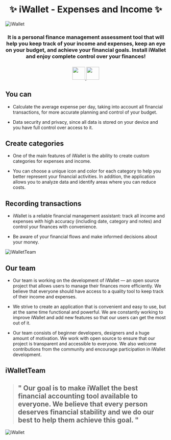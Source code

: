 <h1 align="center">✨ iWallet - Expenses and Income ✨</h1>

![iWallet](https://github.com/idevnva/iWallet/assets/127990298/5f509056-3207-4b3e-8995-4be1347d28c6)

<h3 align="center">
It is a personal finance management assessment tool that will help you keep track of your income and expenses, keep an eye on your budget, and achieve your financial goals. Install iWallet and enjoy complete control over your finances!
</h3>
  
<h3 align="center">
<p float="left">
  <a href="https://apps.apple.com/us/app/iwallet-expenses-and-income/id6447585809">
    <img src="https://img.shields.io/badge/App Store-0D96F6?style=flat" height="40">
  </a>
  <a href="https://idevnva.com/iwallet">
    <img src="https://img.shields.io/badge/Web site-782FEF?style=flat" height="40">
  </a>
</p>
</h3>

## You can
* Calculate the average expense per day, taking into account all financial transactions, for more accurate planning and control of your budget.

* Data security and privacy, since all data is stored on your device and you have full control over access to it.

## Create categories
* One of the main features of iWallet is the ability to create custom categories for expenses and income.

* You can choose a unique icon and color for each category to help you better represent your financial activities. In addition, the application allows you to analyze data and identify areas where you can reduce costs.

## Recording transactions
* iWallet is a reliable financial management assistant: track all income and expenses with high accuracy (including date, category and notes) and control your finances with convenience.

* Be aware of your financial flows and make informed decisions about your money.

![iWalletTeam](https://github.com/iWalletTeam/iWallet/assets/127990298/41e45886-da1c-445c-b5d0-e5c3a2605a30)

## Our team
* Our team is working on the development of iWallet — an open source project that allows users to manage their finances more efficiently. We believe that everyone should have access to a quality tool to keep track of their income and expenses.

* We strive to create an application that is convenient and easy to use, but at the same time functional and powerful. We are constantly working to improve iWallet and add new features so that our users can get the most out of it.

* Our team consists of beginner developers, designers and a huge amount of motivation. We work with open source to ensure that our project is transparent and accessible to everyone. We also welcome contributions from the community and encourage participation in iWallet development.

## iWalletTeam
> ## " Our goal is to make iWallet the best financial accounting tool available to everyone. We believe that every person deserves financial stability and we do our best to help them achieve this goal. "

![iWallet](https://github.com/idevnva/iWallet/assets/127990298/c1397684-89f4-4d84-b936-4c32f6962dfc)





